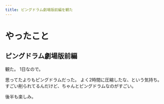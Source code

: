 ```yaml
---
title: ピングドラム劇場版前編を観た
---
```


# やったこと

## ピングドラム劇場版前編

観た。
1日なので。

思ってたよりもピングドラムだった。
よく2時間に圧縮したな、という気持ち。
すごい削られてるんだけど、ちゃんとピングドラムなのがすごい。

後半も楽しみ。
